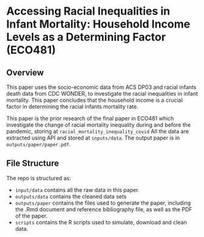 # Accessing Racial Inequalities in Infant Mortality: Household Income Levels as a Determining Factor (ECO481)
## Overview

This paper uses the socio-economic data from ACS DP03 and racial infants death data from CDC WONDER, to investigate the racial inequalities in infant mortality. This paper concludes that the household income is a crucial factor in determining the racial infants mortality rate.

This paper is the prior research of the final paper in ECO481 which investigate the change of racial mortality inequality during and before the pandemic, storing at `racial_mortality_inequality_covid`
All the data are extracted using API and stored at `inputs/data`. The output paper is in `outputs/paper/paper.pdf`.

## File Structure

The repo is structured as:

-   `input/data` contains all the raw data in this paper.
-   `outputs/data` contains the cleaned data sets
-   `outputs/paper` contains the files used to generate the paper, including the .Rmd document and reference bibliography file, as well as the PDF of the paper. 
-   `scripts` contains the R scripts used to simulate, download and clean data.